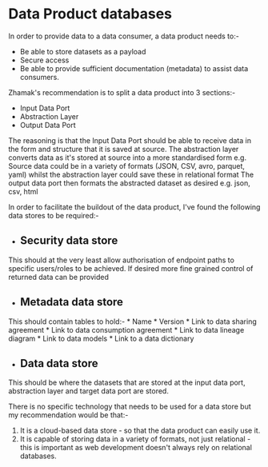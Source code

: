 # Data Product databases
In order to provide data to a data consumer, a data product needs to:-
  * Be able to store datasets as a payload
  * Secure access
  * Be able to provide sufficient documentation (metadata) to assist data consumers.

Zhamak's recommendation is to split a data product into 3 sections:-
  * Input Data Port
  * Abstraction Layer
  * Output Data Port

The reasoning is that the Input Data Port should be able to receive data in the form and structure that it is saved at source. 
The abstraction layer converts data as it's stored at source into a more standardised form 
e.g. Source data could be in a variety of formats (JSON, CSV, avro, parquet, yaml) whilst the abstraction layer could save these in relational format
The output data port then formats the abstracted dataset as desired e.g. json, csv, html

In order to facilitate the buildout of the data product, I've found the following data stores to be required:-
  
  * ## Security data store
  This should at the very least allow authorisation of endpoint paths to specific users/roles to be achieved.
  If desired more fine grained control of returned data can be provided
  
  * ## Metadata data store
  This should contain tables to hold:-
     * Name
     * Version
     * Link to data sharing agreement
     * Link to data consumption agreement
     * Link to data lineage diagram
     * Link to data models
     * Link to a data dictionary
  
   * ## Data data store
   This should be where the datasets that are stored at the input data port, abstraction layer and target data port are stored.

There is no specific technology that needs to be used for a data store but my recommendation would be that:-
1. It is a cloud-based data store - so that the data product can easily use it.
2. It is capable of storing data in a variety of formats, not just relational - this is important as web development doesn't always rely on relational databases.
